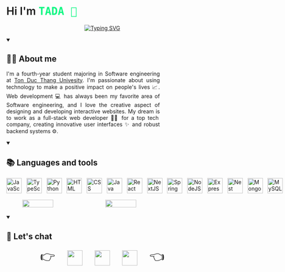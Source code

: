 
<h1 style="font-weight:600;">Hi I'm <span style="font-weight:600;font-family:monospace;color:#0FF783;">TADA 👋</span></h1>

<p align="center">
<a href="https://git.io/typing-svg"><img src="https://readme-typing-svg.demolab.com?font=Fira+Code&pause=1000&color=0FF783&width=435&lines=Web+Developer+%3F;Fullstack+%3F;I+don't+know.+Just+love+tech+%3C3" alt="Typing SVG" /></a>
</p>

<details open>
<summary><h2 style=font-weight:700;">👨‍💻 About me</h2></summary>
<div class="about-wrapper" style="width:80%;">
<p class="about-content" style="text-align:justify;">
I&apos;m a fourth-year student majoring in Software engineering
at <a href="https://tdtu.edu.vn/">Ton Duc Thang Univesity</a>. I&apos;m passionate about using
technology to make a positive impact on people&apos;s lives 📈. Web development 💻 has always been my favorite area of Software
engineering, and I love the creative aspect of designing and
developing interactive websites. My dream  is to work as a
full-stack web developer 👨‍💻 for a top tech company, creating
innovative user interfaces ✨ and robust backend systems ⚙️.
</p>
</div>
</details>

<details open>
<summary><h2 style="font-weight:700;">📚 Languages and tools</h2></summary>
<div style="display:flex;gap:0.8rem;margin-top:20px;">
<img style="pointer-events:none;cursor:default;" width="40px" alt="JavaScript" src="https://cdn.jsdelivr.net/gh/devicons/devicon/icons/javascript/javascript-plain.svg" />
<img style="pointer-events:none;cursor:default;" width="40px" alt="TypeScript" src="https://cdn.jsdelivr.net/gh/devicons/devicon/icons/typescript/typescript-plain.svg" />
<img style="pointer-events:none;cursor:default;" width="40px" alt="Python" src="https://cdn.jsdelivr.net/gh/devicons/devicon/icons/python/python-plain.svg" />
<img style="pointer-events:none;cursor:default;" width="40px" alt="HTML" src="https://cdn.jsdelivr.net/gh/devicons/devicon/icons/html5/html5-plain.svg" />
<img style="pointer-events:none;cursor:default;" width="40px" alt="CSS" src="https://cdn.jsdelivr.net/gh/devicons/devicon/icons/css3/css3-plain.svg" />
<img style="pointer-events:none;cursor:default;" width="40px" alt="Java" src="https://cdn.jsdelivr.net/gh/devicons/devicon/icons/java/java-original.svg"/>
<img style="pointer-events:none;cursor:default;" width="40px" alt="React" src="https://cdn.jsdelivr.net/gh/devicons/devicon/icons/react/react-original.svg" />
<img style="pointer-events:none;cursor:default;" width="40px" alt="NextJS" src="https://cdn.jsdelivr.net/gh/devicons/devicon/icons/nextjs/nextjs-original.svg" />
<img style="pointer-events:none;cursor:default;" width="40px" alt="Spring" src="https://cdn.jsdelivr.net/gh/devicons/devicon/icons/spring/spring-original.svg" />
<img style="pointer-events:none;cursor:default;" width="40px" alt="NodeJS" src="https://cdn.jsdelivr.net/gh/devicons/devicon/icons/nodejs/nodejs-original.svg" />
<img style="pointer-events:none;cursor:default;" width="40px" alt="Express" src="https://cdn.jsdelivr.net/gh/devicons/devicon/icons/express/express-original.svg" />
<img style="pointer-events:none;cursor:default;" width="40px" alt="Nest" src="https://cdn.jsdelivr.net/gh/devicons/devicon/icons/nestjs/nestjs-plain.svg" />
<img style="pointer-events:none;cursor:default;" width="40px" alt="MongoDB" src="https://cdn.jsdelivr.net/gh/devicons/devicon/icons/mongodb/mongodb-original.svg" />
<img style="pointer-events:none;cursor:default;" width="40px" alt="MySQL" src="https://cdn.jsdelivr.net/gh/devicons/devicon/icons/mysql/mysql-original.svg" />
<img style="pointer-events:none;cursor:default;" width="40px" alt="Redux" src="https://cdn.jsdelivr.net/gh/devicons/devicon/icons/redux/redux-original.svg" />
<img style="pointer-events:none;cursor:default;" width="40px" alt="Docker" src="https://cdn.jsdelivr.net/gh/devicons/devicon/icons/docker/docker-original.svg" />
<img style="pointer-events:none;cursor:default;" width="40px" alt="Git" src="https://cdn.jsdelivr.net/gh/devicons/devicon/icons/git/git-original.svg" />
<img style="pointer-events:none;cursor:default;" width="40px" alt="GitHub" src="https://cdn.jsdelivr.net/gh/devicons/devicon/icons/github/github-original.svg" />
<img style="pointer-events:none;cursor:default;" width="40px" alt="Linux" src="https://cdn.jsdelivr.net/gh/devicons/devicon/icons/linux/linux-original.svg" />
</div>
</details>

<br/>

<div style="display:flex;gap:1rem;justify-content:center;">
<img width="40%" src="https://github-readme-stats.vercel.app/api/top-langs/?username=TADAinGit&theme=tokyonight&layout=compact"/>
<img width="40%" src="https://github-readme-stats.vercel.app/api?username=TADAinGit&theme=tokyonight&layout=compact"/>
</div>

<br/>

<details open>
<summary><h2 style="font-weight:700;">📨 Let's chat</h2></summary>
<div style="display:flex;gap:2rem;justify-content:center;align-items:center;">
<span style="font-size:32px;">👉</span>
<a href="https://fb.com/TADA.be.DEV"><img width="40px" src="https://cdn2.iconfinder.com/data/icons/social-media-2285/512/1_Facebook_colored_svg_copy-1024.png"/></a>
<a href="https://linkedin.com/in/tada1512"><img width="40px" src="https://cdn2.iconfinder.com/data/icons/social-media-2285/512/1_Linkedin_unofficial_colored_svg-1024.png"/></a>
<a href="https://discordapp.com/users/510429673503850526"><img width="40px" src="https://cdn1.iconfinder.com/data/icons/unicons-line-vol-3/24/discord-512.png"/></a>
<span style="font-size:32px;">👈</span>
</div>

</details>
<br/>

<!--
**TADAinGit/TADAinGit** is a ✨ _special_ ✨ repository because its `README.md` (this file) appears on your GitHub profile.

Here are some ideas to get you started:

- 🔭 I’m currently working on ...
- 🌱 I’m currently learning ...
- 👯 I’m looking to collaborate on ...
- 🤔 I’m looking for help with ...
- 💬 Ask me about ...
- 📫 How to reach me: ...
- 😄 Pronouns: ...
- ⚡ Fun fact: ...
-->
